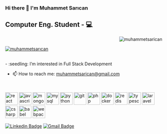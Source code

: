 ### Hi there 👋 I'm Muhammet Sarıcan
## Computer Eng. Student - 💻

<p align="right"> <img src="https://komarev.com/ghpvc/?username=muhammetsarican&label=Profile%20views&color=0e75b6&style=flat" alt="muhammetsarican" /> </p>

<p align="left"> <a href="https://github.com/ryo-ma/github-profile-trophy"><img src="https://github-profile-trophy.vercel.app/?username=muhammetsarican&column=-1&rank=-?&margin-w=10&no-frame=true" alt="muhammetsarıcan" /></a> </p>
<br>
- :seedling: I’m interested in Full Stack Development


- :mailbox: How to reach me: muhammetsarican@gmail.com
<br>

<!--<p><img src="https://github-readme-stats.vercel.app/api/top-langs/?username=MuhammetSarican&layout=compact&hide=html" alt="MuhammetSarican"/></p>-->
 
<p align="left"> 
 <img src="https://icongr.am/devicon/react-original.svg?size=128&color=currentColor" alt="react" width="40" height="40"/> 
 <img src="https://icongr.am/devicon/javascript-original.svg?size=128&color=currentColor" alt="javascript" width="40" height="40"/> 
 <img src="https://icongr.am/devicon/mongodb-original.svg?size=128&color=currentColor" alt="mongodb" width="40" height="40"/> 
 <img src="https://icongr.am/devicon/mysql-original.svg?size=128&color=currentColor" alt="mysql" width="40" height="40"/> 
 <img src="https://icongr.am/devicon/python-original.svg?size=128&color=currentColor" alt="python" width="40" height="40"/>
 <img src="https://icongr.am/devicon/git-original.svg?size=128&color=currentColor" alt="git" width="40" height="40"/> 
 <img src="https://icongr.am/devicon/php-original.svg?size=128&color=currentColor" alt="php" width="40" height="40"/> 
 <img src="https://icongr.am/devicon/docker-original.svg?size=128&color=currentColor" alt="docker" width="40" height="40"/> 
 <img src="https://icongr.am/devicon/redis-original.svg?size=128&color=currentColor" alt="redis" width="40" height="40"/> 
 <img src="https://icongr.am/devicon/typescript-original.svg?size=128&color=currentColor" alt="typescript" width="40" height="40"/> 
 <img src="https://icongr.am/devicon/laravel-plain-wordmark.svg?size=128&color=currentColor" alt="laravel" width="40" height="40"/> 
 <img src="https://icongr.am/devicon/csharp-original.svg?size=128&color=currentColor" alt="csharp" width="40" height="40"/>
 <img src="https://icongr.am/devicon/babel-original.svg?size=128&color=currentColor" alt="babel" width="40" height="40"/> 
 <img src="https://icongr.am/devicon/webpack-original.svg?size=128&color=currentColor" alt="webpack" width="40" height="40"/> 
<!--  <img src="https://icongr.am/devicon/c-original.svg?size=128&color=currentColor" alt="c" width="40" height="40"/> -->
 
</p>

<!--[![Twitter Badge](https://img.shields.io/badge/-Twitter-000000?style=flat&labelColor=000000&logo=twitter&logoColor=white&link=https://twitter.com/MuhammetSrcn)](https://twitter.com/MuhammetSrcn)-->
[![Linkedin Badge](https://img.shields.io/badge/-LinkedIn-000000?style=flat&logo=Linkedin&logoColor=white&link=https://www.linkedin.com/in/muhammed-sar%C4%B1can-76b21a217//)](https://www.linkedin.com/in/muhammed-sar%C4%B1can-76b21a217/)
[![Gmail Badge](https://img.shields.io/badge/-Gmail-000000?style=flat&logo=Gmail&logoColor=white&link=mailto:muhammetsarican@gmail.com)](mailto:muhammetsarican@gmail.com)

<!--
**MuhammetSarican/MuhammetSarican** is a ✨ _special_ ✨ repository because its `README.md` (this file) appears on your GitHub profile.

Here are some ideas to get you started:

- 🔭 I’m currently working on ...
- 👯 I’m looking to collaborate on ...
- 🤔 I’m looking for help with ...
- 💬 Ask me about ...
- 📫 How to reach me: ...
- 😄 Pronouns: ...
- ⚡ Fun fact: ...
-->
